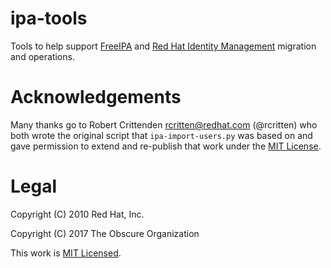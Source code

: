 # ipa-tools
Tools to help support [FreeIPA](https://www.freeipa.org) and [Red Hat Identity Management](https://access.redhat.com/products/identity-management) migration and operations.

# Acknowledgements
Many thanks go to Robert Crittenden <rcritten@redhat.com> (@rcritten) who both wrote the original script that `ipa-import-users.py` was based on and gave permission to extend and re-publish that work under the [MIT License](LICENSE).

# Legal
Copyright (C) 2010 Red Hat, Inc.

Copyright (C) 2017 The Obscure Organization

This work is [MIT Licensed](LICENSE).
